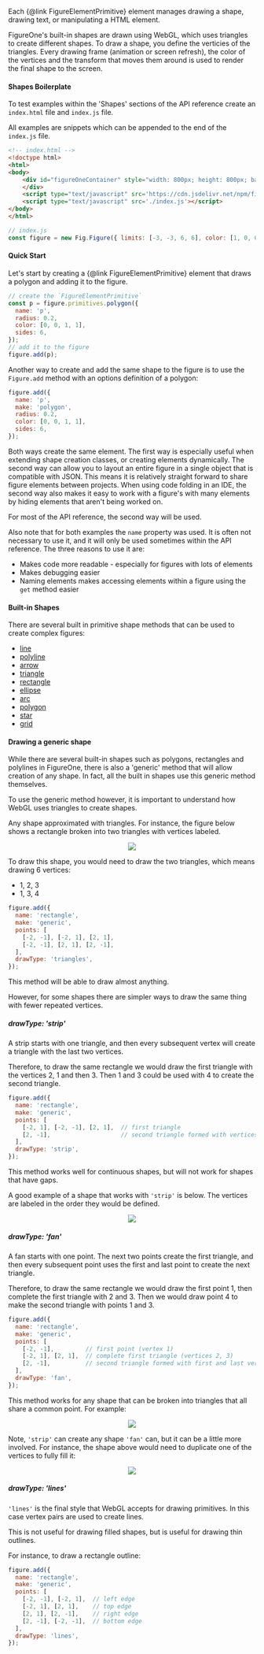 Each {@link FigureElementPrimitive} element manages drawing a shape, drawing text, or manipulating a HTML element.

FigureOne's built-in shapes are drawn using WebGL, which uses triangles to create different shapes. To draw a shape, you define the verticies of the triangles. Every drawing frame (animation or screen refresh), the color of the vertices and the transform that moves them around is used to render the final shape to the screen.


#### <a id="drawing-boilerplate"></a> Shapes Boilerplate
To test examples within the 'Shapes' sections of the API reference create an `index.html` file and `index.js` file.

All examples are snippets which can be appended to the end of the `index.js` file.

```html
<!-- index.html -->
<!doctype html>
<html>
<body>
    <div id="figureOneContainer" style="width: 800px; height: 800px; background-color: white;">
    </div>
    <script type="text/javascript" src='https://cdn.jsdelivr.net/npm/figureone@0.10.5/figureone.min.js'></script>
    <script type="text/javascript" src='./index.js'></script>
</body>
</html>
```

```javascript
// index.js
const figure = new Fig.Figure({ limits: [-3, -3, 6, 6], color: [1, 0, 0, 1], lineWidth: 0.01, font: { size: 0.1 } });
```

#### Quick Start

Let's start by creating a {@link FigureElementPrimitive} element that draws a polygon and adding it to the figure.

```javascript
// create the `FigureElementPrimitive`
const p = figure.primitives.polygon({
  name: 'p',
  radius: 0.2,
  color: [0, 0, 1, 1],
  sides: 6,
});
// add it to the figure
figure.add(p);
```

Another way to create and add the same shape to the figure is to use the `Figure.add` method with an options definition of a polygon:

```javascript
figure.add({
  name: 'p',
  make: 'polygon',
  radius: 0.2,
  color: [0, 0, 1, 1],
  sides: 6,
});
```

Both ways create the same element. The first way is especially useful when extending shape creation classes, or creating elements dynamically. The second way can allow you to layout an entire figure in a single object that is compatible with JSON. This means it is relatively straight forward to share figure elements between projects. When using code folding in an IDE, the second way also makes it easy to work with a figure's with many elements by hiding elements that aren't being worked on.

For most of the API reference, the second way will be used.

Also note that for both examples the `name` property was used. It is often not necessary to use it, and it will only be used sometimes within the API reference. The three reasons to use it are:

* Makes code more readable - especially for figures with lots of elements
* Makes debugging easier
* Naming elements makes accessing elements within a figure using the `get` method easier

#### Built-in Shapes

There are several built in primitive shape methods that can be used to create complex figures:
* <a href="#obj_line">line</a>
* <a href="#obj_polyline">polyline</a>
* <a href="#obj_arrow">arrow</a>
* <a href="#obj_triangle">triangle</a>
* <a href="#obj_rectangle">rectangle</a>
* <a href="#obj_ellipse">ellipse</a>
* <a href="#obj_arc">arc</a>
* <a href="#obj_polygon">polygon</a>
* <a href="#obj_star">star</a>
* <a href="#obj_grid">grid</a>


#### Drawing a generic shape

While there are several built-in shapes such as polygons, rectangles and polylines in FigureOne, there is also a 'generic' method that will allow creation of any shape. In fact, all the built in shapes use this generic method themselves.

To use the generic method however, it is important to understand how WebGL uses triangles to create shapes.

Any shape approximated with triangles. For instance, the figure below shows a rectangle broken into two triangles with vertices labeled.

<p style="text-align: center"><img src="./tutorials/draw/rect.png"></p>

To draw this shape, you would need to draw the two triangles, which means drawing 6 vertices:
* 1, 2, 3
* 1, 3, 4

```javascript
figure.add({
  name: 'rectangle',
  make: 'generic',
  points: [
    [-2, -1], [-2, 1], [2, 1],
    [-2, -1], [2, 1], [2, -1],
  ],
  drawType: 'triangles',
});
```

This method will be able to draw almost anything.

However, for some shapes there are simpler ways to draw the same thing with fewer repeated vertices.

##### drawType: 'strip'

A strip starts with one triangle, and then every subsequent vertex will create a triangle with the last two vertices.

Therefore, to draw the same rectangle we would draw the first triangle with the vertices 2, 1 and then 3. Then 1 and 3 could be used with 4 to create the second triangle.

```javascript
figure.add({
  name: 'rectangle',
  make: 'generic',
  points: [
    [-2, 1], [-2, -1], [2, 1],  // first triangle
    [2, -1],                    // second triangle formed with vertices 1 and 3
  ],
  drawType: 'strip',
});
```

This method works well for continuous shapes, but will not work for shapes that have gaps.

A good example of a shape that works with `'strip'` is below. The vertices are labeled in the order they would be defined.

<p style="text-align: center"><img src="./tutorials/draw/strip.png"></p>

##### drawType: 'fan'

A fan starts with one point. The next two points create the first triangle, and then every subsequent point uses the first and last point to create the next triangle.

Therefore, to draw the same rectangle we would draw the first point 1, then complete the first triangle with 2 and 3. Then we would draw point 4 to make the second triangle with points 1 and 3.

```javascript
figure.add({
  name: 'rectangle',
  make: 'generic',
  points: [
    [-2, -1],         // first point (vertex 1)
    [-2, 1], [2, 1],  // complete first triangle (vertices 2, 3)
    [2, -1],          // second triangle formed with first and last vertex (1, 3)
  ],
  drawType: 'fan',
});
```

This method works for any shape that can be broken into triangles that all share a common point. For example:

<p style="text-align: center"><img src="./tutorials/draw/fan.png"></p>

Note, `'strip'` can create any shape `'fan'` can, but it can be a little more involved. For instance, the shape above would need to duplicate one of the vertices to fully fill it:

<p style="text-align: center"><img src="./tutorials/draw/strip-fan.png"></p>

##### drawType: 'lines'

`'lines'` is the final style that WebGL accepts for drawing primitives. In this case vertex pairs are used to create lines.

This is not useful for drawing filled shapes, but is useful for drawing thin outlines.

For instance, to draw a rectangle outline:
```javascript
figure.add({
  name: 'rectangle',
  make: 'generic',
  points: [
    [-2, -1], [-2, 1],  // left edge
    [-2, 1], [2, 1],    // top edge
    [2, 1], [2, -1],    // right edge
    [2, -1], [-2, -1],  // bottom edge
  ],
  drawType: 'lines',
});
```
